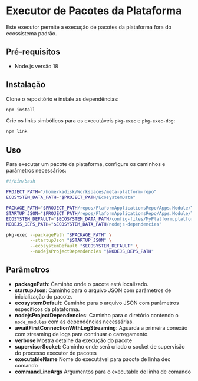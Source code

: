 # Executor de Pacotes da Plataforma

Este executor permite a execução de pacotes da plataforma fora do ecossistema padrão.

## Pré-requisitos
- Node.js versão 18

## Instalação

Clone o repositório e instale as dependências:

```bash
npm install
```

Crie os links simbólicos para os executáveis `pkg-exec` e `pkg-exec-dbg`:

```bash
npm link
```

## Uso

Para executar um pacote da plataforma, configure os caminhos e parâmetros necessários:

```bash
#!/bin/bash

PROJECT_PATH="/home/kadisk/Workspaces/meta-platform-repo"
ECOSYSTEM_DATA_PATH="$PROJECT_PATH/EcosystemData"

PACKAGE_PATH="$PROJECT_PATH/repos/PlaformApplicationsRepo/Apps.Module/Tools.layer/APIDesigner.group/api-designer.webapp"
STARTUP_JSON="$PROJECT_PATH/repos/PlaformApplicationsRepo/Apps.Module/Tools.layer/APIDesigner.group/api-designer.webapp/metadata/startup-params.json"
ECOSYSTEM_DEFAULT="$ECOSYSTEM_DATA_PATH/config-files/MyPlatform.platform-params.json"
NODEJS_DEPS_PATH="$ECOSYSTEM_DATA_PATH/nodejs-dependencies"

pkg-exec --packagePath "$PACKAGE_PATH" \
         --startupJson "$STARTUP_JSON" \
         --ecosystemDefault "$ECOSYSTEM_DEFAULT" \
         --nodejsProjectDependencies "$NODEJS_DEPS_PATH"
```

## Parâmetros

- **packagePath**: Caminho onde o pacote está localizado.
- **startupJson**: Caminho para o arquivo JSON com parâmetros de inicialização do pacote.
- **ecosystemDefault**: Caminho para o arquivo JSON com parâmetros específicos da plataforma.
- **nodejsProjectDependencies**: Caminho para o diretório contendo o `node_modules` com as dependências necessárias.
- **awaitFirstConnectionWithLogStreaming**: Aguarda a primeira conexão com streaming de logs para continuar o carregamento.
- **verbose** Mostra detalhe da execução do pacote
- **supervisorSocket**: Caminho onde será criado o socket de supervisão do processo executor de pacotes
- **executableName** Nome do executável para pacote de linha dec comando
- **commandLineArgs** Argumentos para o executable de linha de comando